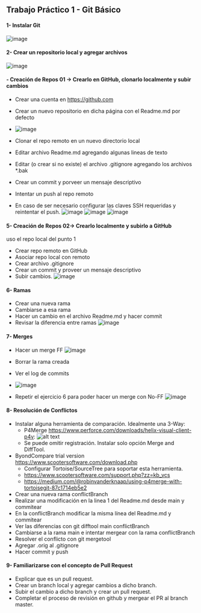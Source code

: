 ## Trabajo Práctico 1 - Git Básico

#### 1- Instalar Git
  ![image](https://github.com/user-attachments/assets/6dc228da-abe1-4d54-b914-5fcc942ed274)

#### 2- Crear un repositorio local y agregar archivos
  ![image](https://github.com/user-attachments/assets/11b15487-3eb7-4b93-975d-d9a73d3f0502)
  
#### - Creación de Repos 01 -> Crearlo en GitHub, clonarlo localmente y subir cambios
  - Crear una cuenta en https://github.com
  - Crear un nuevo repositorio en dicha página con el Readme.md por defecto
  - ![image](https://github.com/user-attachments/assets/87dfd794-3737-4458-85d7-4009de4a3e2a)

  - Clonar el repo remoto en un nuevo directorio local
  - Editar archivo Readme.md agregando algunas lineas de texto
  - Editar (o crear si no existe) el archivo .gitignore agregando los archivos *.bak
  - Crear un commit y porveer un mensaje descriptivo
  - Intentar un push al repo remoto
  - En caso de ser necesario configurar las claves SSH requeridas y reintentar el push.
![image](https://github.com/user-attachments/assets/6ce8fe9f-6f81-42d8-842a-82193ae03310)
![image](https://github.com/user-attachments/assets/3df1e435-5ac0-47ce-a100-cd4483bfe9a4)
![image](https://github.com/user-attachments/assets/1d9ed4c6-8a40-43b0-8ce9-32176268896d)

#### 5- Creación de Repos 02-> Crearlo localmente y subirlo a GitHub
 uso el repo local del punto 1
 
  - Crear repo remoto en GitHub
  - Asociar repo local con remoto
  - Crear archivo .gitignore
  - Crear un commit y proveer un mensaje descriptivo
  - Subir cambios.
![image](https://github.com/user-attachments/assets/8e3fde90-0b0e-454a-932f-ef94354b5729)

#### 6- Ramas
  - Crear una nueva rama
  - Cambiarse a esa rama
  - Hacer un cambio en el archivo Readme.md y hacer commit
  - Revisar la diferencia entre ramas
![image](https://github.com/user-attachments/assets/1af3b788-d96a-4c5b-83d5-cebd0253b1ed)

#### 7- Merges
  - Hacer un merge FF
  ![image](https://github.com/user-attachments/assets/b1e4e37e-b389-4b73-a8b5-4d18dc21450f)

  - Borrar la rama creada
  - Ver el log de commits
  - ![image](https://github.com/user-attachments/assets/0eb4a794-4b43-4b92-b470-ea0d16fcaa98)

  - Repetir el ejercicio 6 para poder hacer un merge con No-FF
![image](https://github.com/user-attachments/assets/e6067907-cbf7-4eb9-aa5f-91d58ebc665e)

#### 8- Resolución de Conflictos
  - Instalar alguna herramienta de comparación. Idealmente una 3-Way:
    - P4Merge https://www.perforce.com/downloads/helix-visual-client-p4v:
![alt text](p4merge.png)
    - Se puede omitir registración. Instalar solo opción Merge and DiffTool.
 - ByondCompare trial version https://www.scootersoftware.com/download.php
    - Configurar Tortoise/SourceTree para soportar esta herramienta.
    - https://www.scootersoftware.com/support.php?zz=kb_vcs
    - https://medium.com/@robinvanderknaap/using-p4merge-with-tortoisegit-87c1714eb5e2
  - Crear una nueva rama conflictBranch
  - Realizar una modificación en la linea 1 del Readme.md desde main y commitear
  - En la conflictBranch modificar la misma línea del Readme.md y commitear
  - Ver las diferencias con git difftool main conflictBranch
  - Cambiarse a la rama main e intentar mergear con la rama conflictBranch
  - Resolver el conflicto con git mergetool
  - Agregar .orig al .gitignore
  - Hacer commit y push

#### 9- Familiarizarse con el concepto de Pull Request

  - Explicar que es un pull request.
  - Crear un branch local y agregar cambios a dicho branch. 
  - Subir el cambio a dicho branch y crear un pull request.
  - Completar el proceso de revisión en github y mergear el PR al branch master.




